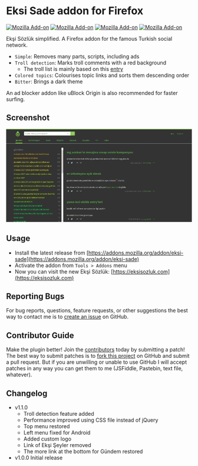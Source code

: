 # Eksi Sade addon for Firefox

[![Mozilla Add-on](https://img.shields.io/amo/users/eksi-sade.svg?style=flat-square)](https://addons.mozilla.org/addon/eksi-sade) [![Mozilla Add-on](https://img.shields.io/amo/rating/eksi-sade.svg?style=flat-square)](https://addons.mozilla.org/addon/eksi-sade) [![Mozilla Add-on](https://img.shields.io/amo/d/eksi-sade.svg?style=flat-square)](https://addons.mozilla.org/addon/eksi-sade) [![Mozilla Add-on](https://img.shields.io/amo/v/eksi-sade.svg?style=flat-square)](https://addons.mozilla.org/addon/eksi-sade)

Ekşi Sözlük simplified. A Firefox addon for the famous Turkish social network.

* `Simple`: Removes many parts, scripts, including ads
* `Troll detection`: Marks troll comments with a red background 
  * The troll list is mainly based on this [entry]
* `Colored topics`: Colourises topic links and sorts them descending order
* `Bitter`: Brings a dark theme

An ad blocker addon like uBlock Origin is also recommended for faster surfing.

[entry]: https://eksisozluk.com/basliklari-engellenecek-buyuk-aktroll-listesi--5229083

## Screenshot
![Screenshot](screenshot.png?raw=true "Screenshot")

## Usage
* Install the latest release from [https://addons.mozilla.org/addon/eksi-sade](https://addons.mozilla.org/addon/eksi-sade)
* Activate the addon from `Tools > Addons` menu
* Now you can visit the new Ekşi Sözlük: [https://eksisozluk.com](https://eksisozluk.com)

## Reporting Bugs
For bug reports, questions, feature requests, or other suggestions the best way to contact me is to [create an issue][newissue] on GitHub.

[newissue]: https://github.com/pemre/eksi-sade/issues/new

## Contributor Guide
Make the plugin better! Join the [contributors] today by submitting a patch! The best way to submit patches is to [fork this project][fork] on GitHub and submit a pull request. But if you are unwilling or unable to use GitHub I will accept patches in any way you can get them to me (JSFiddle, Pastebin, text file, whatever).

[contributors]: https://github.com/pemre/eksi-sade/graphs/contributors
[fork]: https://github.com/pemre/eksi-sade/fork

## Changelog
* v1.1.0
  * Troll detection feature added
  * Performance improved using CSS file instead of jQuery
  * Top menu restored
  * Left menu fixed for Android
  * Added custom logo
  * Link of Ekşi Şeyler removed
  * The more link at the bottom for Gündem restored
* v1.0.0 Initial release